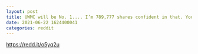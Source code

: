```yaml
--- 
layout: post 
title: UWMC will be No. 1.... I’m 789,777 shares confident in that. You can go to stocktwits where I have posted my hands as it’s grown. Buy and Hodl! Over 7M invested here... let’s get this paper! 
date: 2021-06-22 1624400041 
categories: reddit 
--- 
```

https://redd.it/o5yq2u